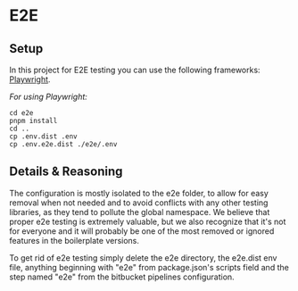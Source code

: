 # E2E

## Setup

In this project for E2E testing you can use the following frameworks:
[Playwright](https://playwright.dev/).

*For using Playwright:*
```shell
cd e2e
pnpm install
cd ..
cp .env.dist .env
cp .env.e2e.dist ./e2e/.env
```

## Details & Reasoning

The configuration is mostly isolated to the e2e folder, to allow for easy removal when not needed
and to avoid conflicts with any other testing libraries, as they tend to pollute the global namespace. We believe that
proper e2e testing is extremely valuable, but we also recognize that it's not for everyone and it will probably be one
of the most removed or ignored features in the boilerplate versions.


To get rid of e2e testing simply delete the e2e directory, the e2e.dist env file, anything beginning
with "e2e" from package.json's scripts field and the step named "e2e" from the bitbucket pipelines configuration.
